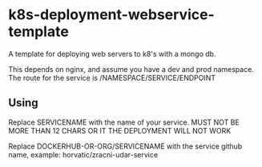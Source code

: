 # k8s-deployment-webservice-template
A template for deploying web servers to k8's with a mongo db.

This depends on nginx, and assume you have a dev and prod namespace. The route for the service is /NAMESPACE/SERVICE/ENDPOINT

## Using

Replace SERVICENAME with the name of your service. MUST NOT BE MORE THAN 12 CHARS OR IT THE DEPLOYMENT WILL NOT WORK

Replace DOCKERHUB-OR-ORG/SERVICENAME with the service github name, example: horvatic/zracni-udar-service

